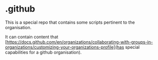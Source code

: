 # .github

This is a special repo that contains some scripts pertinent to the organisation.

It can contain content that [https://docs.github.com/en/organizations/collaborating-with-groups-in-organizations/customizing-your-organizations-profile](has special capabilities for a github organisation).
